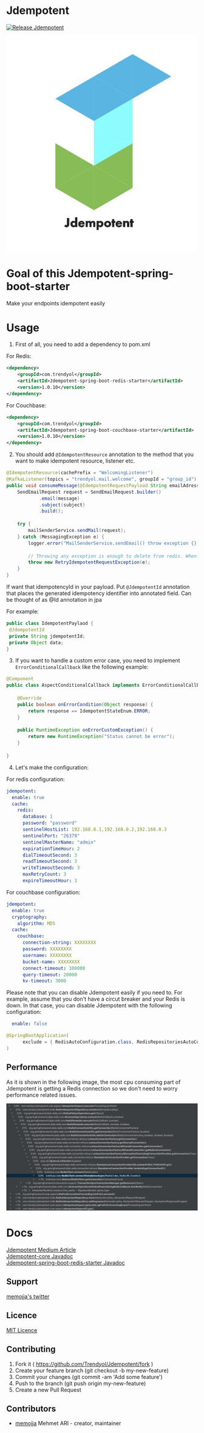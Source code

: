 # Jdempotent

[![Release Jdempotent](https://github.com/Trendyol/Jdempotent/actions/workflows/jdempotent-spring-boot-redis-starter.yml/badge.svg)](https://github.com/Trendyol/Jdempotent/actions/workflows/jdempotent-spring-boot-redis-starter.yml)

<p align="center">
  <img src="examples/logo.jpg">
</p>

# Goal of this Jdempotent-spring-boot-starter

Make your endpoints idempotent easily

# Usage

1. First of all, you need to add a dependency to pom.xml

For Redis:

```xml
<dependency>
    <groupId>com.trendyol</groupId>
    <artifactId>Jdempotent-spring-boot-redis-starter</artifactId>
    <version>1.0.10</version>
</dependency>
```
For Couchbase:

```xml
<dependency>
    <groupId>com.trendyol</groupId>
    <artifactId>Jdempotent-spring-boot-couchbase-starter</artifactId>
    <version>1.0.10</version>
</dependency>
```

2. You should add `@IdempotentResource` annotation to the method that you want to make idempotent resource, listener etc.

```java
@IdempotentResource(cachePrefix = "WelcomingListener")
@KafkaListener(topics = "trendyol.mail.welcome", groupId = "group_id")
public void consumeMessage(@IdempotentRequestPayload String emailAdress) {
    SendEmailRequest request = SendEmailRequest.builder()
            .email(message)
            .subject(subject)
            .build();

    try {
        mailSenderService.sendMail(request);
    } catch (MessagingException e) {
        logger.error("MailSenderService.sendEmail() throw exception {} event: {} ", e, emailAdress);

        // Throwing any exception is enough to delete from redis. When successful, it will not be deleted from redis and will be idempotent.
        throw new RetryIdempotentRequestException(e);
    }
}
```

If want that idempotencyId in your payload. Put `@JdempotentId` annotation that places the generated idempotency identifier into annotated field.
Can be thought of as @Id annotation in jpa

For example:

```java
public class IdempotentPaylaod {
 @JdempotentId
 private String jdempotentId;
 private Object data;
}
```

3. If you want to handle a custom error case, you need to implement `ErrorConditionalCallback` like the following example:

```java
@Component
public class AspectConditionalCallback implements ErrorConditionalCallback {

    @Override
    public boolean onErrorCondition(Object response) {
        return response == IdempotentStateEnum.ERROR;
    }
    
    public RuntimeException onErrorCustomException() {
        return new RuntimeException("Status cannot be error");
    }

}
```

4. Let's make the configuration:

For redis configuration:

```yaml
jdempotent:
  enable: true
  cache:
    redis:
      database: 1
      password: "password"
      sentinelHostList: 192.168.0.1,192.168.0.2,192.168.0.3
      sentinelPort: "26379"
      sentinelMasterName: "admin"
      expirationTimeHour: 2
      dialTimeoutSecond: 3
      readTimeoutSecond: 3
      writeTimeoutSecond: 3
      maxRetryCount: 3
      expireTimeoutHour: 3
```

For couchbase configuration:

```yaml
jdempotent:
  enable: true
  cryptography:
    algorithm: MD5
  cache:
    couchbase:
      connection-string: XXXXXXXX
      password: XXXXXXXX
      username: XXXXXXXX
      bucket-name: XXXXXXXX
      connect-timeout: 100000
      query-timeout: 20000
      kv-timeout: 3000
```

Please note that you can disable Jdempotent easily if you need to. 
For example, assume that you don't have a circut breaker and your Redis is down.
In that case, you can disable Jdempotent with the following configuration:


```yaml
  enable: false
```

```java
@SpringBootApplication(
      exclude = { RedisAutoConfiguration.class, RedisRepositoriesAutoConfiguration.class }
)
```

## Performance

As it is shown in the following image, the most cpu consuming part of Jdempotent is getting a Redis connection so we don't need to worry performance related issues.

<p align="center">
  <img src="examples/cpu-profiling.png">
</p>

# Docs

[Jdempotent Medium Article](https://medium.com/trendyol-tech/an-idempotency-library-jdempotent-5cd2cd0b76ff) <br/>
[Jdempotent-core Javadoc](https://memojja.github.io/jdempotent-core/index.html) <br/>
[Jdempotent-spring-boot-redis-starter Javadoc](https://memojja.github.io/jdempotent-spring-boot-redis-starter/index.html)

## Support

[memojja's twitter](https://twitter.com/memojja) <br/>

## Licence

[MIT Licence](https://opensource.org/licenses/MIT) <br/>

## Contributing

1. Fork it ( https://github.com/Trendyol/Jdempotent/fork )
2. Create your feature branch (git checkout -b my-new-feature)
3. Commit your changes (git commit -am 'Add some feature')
4. Push to the branch (git push origin my-new-feature)
5. Create a new Pull Request

## Contributors

- [memojja](https://github.com/memojja) Mehmet ARI - creator, maintainer
